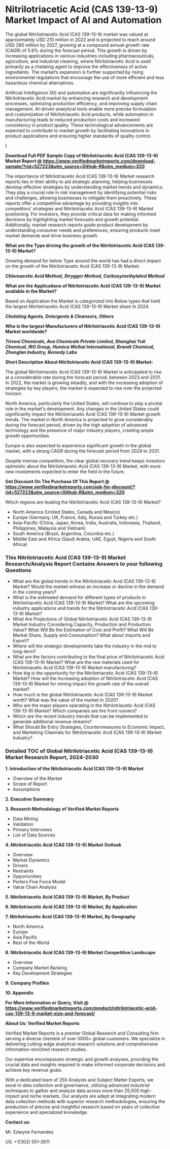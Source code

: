 <meta name="title" content="Global Nitrilotriacetic Acid (CAS 139-13-9) Market Impact of AI and Automation"><meta name="description" content="The global Nitrilotriacetic Acid (CAS 139-13-9) market was valued at approximately USD 210 million in 2022 and is projected to reach around USD 280 million by 2027, gr"><meta name="title" content="Nitrilotriacetic Acid (CAS 139-13-9) Market Size, Share, Scope, Trends, Growth, Opportunities, Analysis, Forecast"><h1>Nitrilotriacetic Acid (CAS 139-13-9) Market Impact of AI and Automation</h1><p>The global Nitrilotriacetic Acid (CAS 139-13-9) market was valued at approximately USD 210 million in 2022 and is projected to reach around USD 280 million by 2027, growing at a compound annual growth rate (CAGR) of 5.9% during the forecast period. This growth is driven by increasing applications in various industries including pharmaceuticals, agriculture, and industrial cleaning, where Nitrilotriacetic Acid is used primarily as a chelating agent to improve the effectiveness of active ingredients. The market’s expansion is further supported by rising environmental regulations that encourage the use of more efficient and less hazardous chemical alternatives.</p><p>Artificial Intelligence (AI) and automation are significantly influencing the Nitrilotriacetic Acid market by enhancing research and development processes, optimizing production efficiency, and improving supply chain management. AI-driven analytical tools enable more precise formulation and customization of Nitrilotriacetic Acid products, while automation in manufacturing leads to reduced production costs and increased consistency in product quality. These technological advancements are expected to contribute to market growth by facilitating innovations in product applications and ensuring higher standards of quality control.</p>t</p><p id="" class=""><strong>Download Full PDF Sample Copy of Nitrilotriacetic Acid (CAS 139-13-9) Market Report @ <a href="https://www.verifiedmarketreports.com/download-sample/?rid=527223&utm_source=Github-R&utm_medium=320" target="_blank">https://www.verifiedmarketreports.com/download-sample/?rid=527223&utm_source=Github-R&utm_medium=320</a></strong></p><p>The importance of&nbsp;Nitrilotriacetic Acid (CAS 139-13-9) Market research reports lies in their ability to aid strategic planning, helping businesses develop effective strategies by understanding market trends and dynamics. They play a crucial role in risk management by identifying potential risks and challenges, allowing businesses to mitigate them proactively. These reports offer a competitive advantage by providing insights into competitors' strategies and Nitrilotriacetic Acid (CAS 139-13-9) Market positioning. For investors, they provide critical data for making informed decisions by highlighting market forecasts and growth potential. Additionally, market research reports guide product development by understanding consumer needs and preferences, ensuring products meet market demands and drive business growth.</p><p><strong>What are the&nbsp;Type driving the growth of the Nitrilotriacetic Acid (CAS 139-13-9) Market?</strong></p><p id="" class="">Growing demand for below Type around the world has had a direct impact on the growth of the Nitrilotriacetic Acid (CAS 139-13-9) Market:</p><em><strong>Chloroacetic Acid Method, Strygger Method, Carboxymethylated Method</strong></em></p><strong>What are the&nbsp;Applications&nbsp;of Nitrilotriacetic Acid (CAS 139-13-9) Market available in the Market?</strong></p><p id="" class="">Based on Application the Market is categorized into Below types that held the largest Nitrilotriacetic Acid (CAS 139-13-9) Market share In 2024.</p><em><strong>Chelating Agents, Detergents & Cleansers, Others</strong></em></p><strong>Who is the largest Manufacturers of Nitrilotriacetic Acid (CAS 139-13-9) Market worldwide?</strong></p><p><em><strong>Triveni Chemicals, Ava Chemicals Private Limited, Shanghai Yuli Chemical, IRO Group, Humica Weihai International, Brandt Chemical, Zhonglan Industry, Remedy Labs</strong></em></p><p id="" class=""><strong>Short Description About Nitrilotriacetic Acid (CAS 139-13-9) Market:</strong></p><p>The global Nitrilotriacetic Acid (CAS 139-13-9) Market is anticipated to rise at a considerable rate during the forecast period, between 2023 and 2031. In 2022, the market is growing steadily, and with the increasing adoption of strategies by key players, the market is expected to rise over the projected horizon.</p><p>North America, particularly the United States, will continue to play a pivotal role in the market's development. Any changes in the United States could significantly impact the Nitrilotriacetic Acid (CAS 139-13-9) Market growth trends. The market in North America is projected to grow considerably during the forecast period, driven by the high adoption of advanced technology and the presence of major industry players, creating ample growth opportunities.</p><p>Europe is also expected to experience significant growth in the global market, with a strong CAGR during the forecast period from 2024 to 2031.</p><p>Despite intense competition, the clear global recovery trend keeps investors optimistic about the Nitrilotriacetic Acid (CAS 139-13-9) Market, with more new investments expected to enter the field in the future.</p><p id="" class=""><strong>Get Discount On The Purchase Of This Report @ <a href="https://www.verifiedmarketreports.com/ask-for-discount/?rid=527223&utm_source=Github-R&utm_medium=320" target="_blank">https://www.verifiedmarketreports.com/ask-for-discount/?rid=527223&utm_source=Github-R&utm_medium=320</a></strong></p>Which regions are leading the Nitrilotriacetic Acid (CAS 139-13-9) Market?</p><ul><li>North America (United States, Canada and Mexico)</li><li>Europe (Germany, UK, France, Italy, Russia and Turkey etc.)</li><li>Asia-Pacific (China, Japan, Korea, India, Australia, Indonesia, Thailand, Philippines, Malaysia and Vietnam)</li><li>South America (Brazil, Argentina, Columbia etc.)</li><li>Middle East and Africa (Saudi Arabia, UAE, Egypt, Nigeria and South Africa)</li></ul><h3 id="" class="">This Nitrilotriacetic Acid (CAS 139-13-9) Market Research/Analysis Report Contains Answers to your following Questions</h3><ul><li>What are the global trends in the Nitrilotriacetic Acid (CAS 139-13-9) Market? Would the market witness an increase or decline in the demand in the coming years?</li><li>What is the estimated demand for different types of products in Nitrilotriacetic Acid (CAS 139-13-9) Market? What are the upcoming industry applications and trends for the Nitrilotriacetic Acid (CAS 139-13-9) Market?</li><li>What Are Projections of Global Nitrilotriacetic Acid (CAS 139-13-9) Market Industry Considering Capacity, Production and Production Value? What Will Be the Estimation of Cost and Profit? What Will Be Market Share, Supply and Consumption? What about imports and Export?</li><li>Where will the strategic developments take the industry in the mid to long-term?</li><li>What are the factors contributing to the final price of Nitrilotriacetic Acid (CAS 139-13-9) Market? What are the raw materials used for Nitrilotriacetic Acid (CAS 139-13-9) Market manufacturing?</li><li>How big is the opportunity for the Nitrilotriacetic Acid (CAS 139-13-9) Market? How will the increasing adoption of Nitrilotriacetic Acid (CAS 139-13-9) Market for mining impact the growth rate of the overall market?</li><li>How much is the global Nitrilotriacetic Acid (CAS 139-13-9) Market worth? What was the value of the market In 2020?</li><li>Who are the major players operating in the Nitrilotriacetic Acid (CAS 139-13-9) Market? Which companies are the front runners?</li><li>Which are the recent industry trends that can be implemented to generate additional revenue streams?</li><li>What Should Be Entry Strategies, Countermeasures to Economic Impact, and Marketing Channels for Nitrilotriacetic Acid (CAS 139-13-9) Market Industry?</li></ul><h3 id="" class="">Detailed TOC of Global Nitrilotriacetic Acid (CAS 139-13-9) Market Research Report, 2024-2030</h3><p id="" class=""><strong>1. Introduction of the Nitrilotriacetic Acid (CAS 139-13-9) Market</strong></p><ul><li>Overview of the Market</li><li>Scope of Report</li><li>Assumptions</li></ul><p id="" class=""><strong>2. Executive Summary</strong></p><p id="" class=""><strong>3. Research Methodology of Verified Market Reports</strong></p><ul><li>Data Mining</li><li>Validation</li><li>Primary Interviews</li><li>List of Data Sources</li></ul><p id="" class=""><strong>4. Nitrilotriacetic Acid (CAS 139-13-9) Market Outlook</strong></p><ul><li>Overview</li><li>Market Dynamics</li><li>Drivers</li><li>Restraints</li><li>Opportunities</li><li>Porters Five Force Model</li><li>Value Chain Analysis</li></ul><p id="" class=""><strong>5. Nitrilotriacetic Acid (CAS 139-13-9) Market, By Product</strong></p><p id="" class=""><strong>6. Nitrilotriacetic Acid (CAS 139-13-9) Market, By Application</strong></p><p id="" class=""><strong>7. Nitrilotriacetic Acid (CAS 139-13-9) Market, By Geography</strong></p><ul><li>North America</li><li>Europe</li><li>Asia Pacific</li><li>Rest of the World</li></ul><p id="" class=""><strong>8. Nitrilotriacetic Acid (CAS 139-13-9) Market Competitive Landscape</strong></p><ul><li>Overview</li><li>Company Market Ranking</li><li>Key Development Strategies</li></ul><p id="" class=""><strong>9. Company Profiles</strong></p><p id="" class=""><strong>10. Appendix</strong></p><p id="" class=""><strong>For More Information or Query, Visit @ <a href="https://www.verifiedmarketreports.com/product/nitrilotriacetic-acid-cas-139-13-9-market-size-and-forecast/" target="_blank">https://www.verifiedmarketreports.com/product/nitrilotriacetic-acid-cas-139-13-9-market-size-and-forecast/</a></strong></p><p id="" class=""><strong>About Us: Verified Market Reports</strong></p><p id="" class="">Verified Market Reports is a premier Global Research and Consulting firm serving a diverse clientele of over 5000+ global customers. We specialize in delivering cutting-edge analytical research solutions and comprehensive information-enriched research studies.</p><p id="" class="">Our expertise encompasses strategic and growth analyses, providing the crucial data and insights required to make informed corporate decisions and achieve key revenue goals.</p><p id="" class="">With a dedicated team of 250 Analysts and Subject Matter Experts, we excel in data collection and governance, utilizing advanced industrial techniques to gather and analyze data across more than 25,000 high-impact and niche markets. Our analysts are adept at integrating modern data collection methods with superior research methodologies, ensuring the production of precise and insightful research based on years of collective experience and specialized knowledge.</p><p id="" class=""><strong>Contact us:</strong></p><p id="" class="">Mr. Edwyne Fernandes</p><p id="" class="">US: +1(302) 551-2611</p>